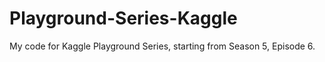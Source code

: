 # Playground-Series-Kaggle
My code for Kaggle Playground Series, starting from Season 5, Episode 6.
